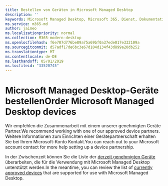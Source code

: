 ```yaml
---
title: Bestellen von Geräten in Microsoft Managed Desktop
description: ''
keywords: Microsoft Managed Desktop, Microsoft 365, Dienst, Dokumentation
ms.service: m365-md
author: jaimeo
ms.localizationpriority: normal
ms.collection: M365-modern-desktop
ms.openlocfilehash: f6e707d776be89a75a69bf0a37ede017e332109a
ms.sourcegitcommit: d57adf17de6bc3e67d104d134f43d899a20db252
ms.translationtype: MT
ms.contentlocale: de-DE
ms.lasthandoff: 05/01/2019
ms.locfileid: "33520745"
---
```

# <a name="order-microsoft-managed-desktop-devices"></a><span data-ttu-id="8dc82-103">Microsoft Managed Desktop-Geräte bestellen</span><span class="sxs-lookup"><span data-stu-id="8dc82-103">Order Microsoft Managed Desktop devices</span></span>

<span data-ttu-id="8dc82-104">Wir empfehlen die Zusammenarbeit mit einem unserer genehmigten Geräte Partner.</span><span class="sxs-lookup"><span data-stu-id="8dc82-104">We recommend working with one of our approved device partners.</span></span> <span data-ttu-id="8dc82-105">Weitere Informationen zum Einrichten einer Gerätepartnerschaft erhalten Sie bei Ihrem Microsoft-Konto Kontakt.</span><span class="sxs-lookup"><span data-stu-id="8dc82-105">You can reach out to your Microsoft account contact for more help setting up a device partnership.</span></span>

<span data-ttu-id="8dc82-106">In der Zwischenzeit können Sie die Liste der [derzeit genehmigten Geräte](../service-description/device-list.md) überarbeiten, die für die Verwendung mit Microsoft Managed Desktop unterstützt werden.</span><span class="sxs-lookup"><span data-stu-id="8dc82-106">In the meantime, you can review the list of [currently approved devices](../service-description/device-list.md) that are supported for use with Microsoft Managed Desktop.</span></span>



